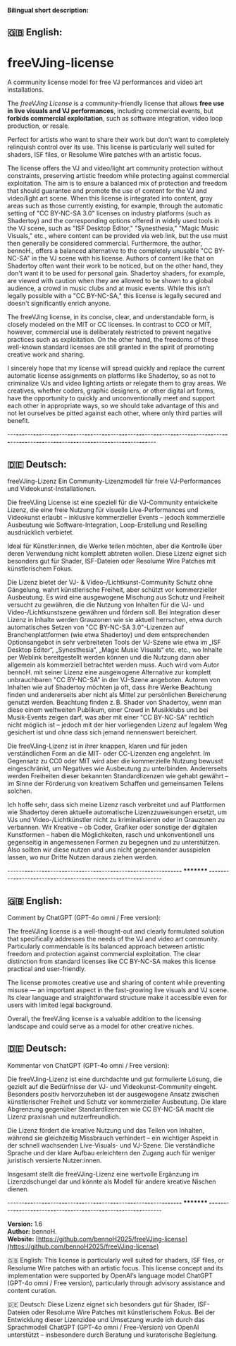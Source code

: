 **Bilingual short description:**

## 🇬🇧 English:
# freeVJing-license
A community license model for free VJ performances and video art installations.

The *freeVJing License* is a community-friendly license that allows **free use in live visuals and VJ performances**, including commercial events, but **forbids commercial exploitation**, such as software integration, video loop production, or resale.

Perfect for artists who want to share their work but don't want to completely relinquish control over its use.
This license is particularly well suited for shaders, ISF files, or Resolume Wire patches with an artistic focus.

The license offers the VJ and video/light art community protection without constraints, preserving artistic freedom while protecting against commercial exploitation. The aim is to ensure a balanced mix of protection and freedom that should guarantee and promote the use of content for the VJ and video/light art scene. When this license is integrated into content, gray areas such as those currently existing, for example, through the automatic setting of "CC BY-NC-SA 3.0" licenses on industry platforms (such as Shadertoy) and the corresponding options offered in widely used tools in the VJ scene, such as "ISF Desktop Editor," "Synesthesia," "Magic Music Visuals," etc., where content can be provided via web link, but the use must then generally be considered commercial. Furthermore, the author, bennoH., offers a balanced alternative to the completely unusable "CC BY-NC-SA" in the VJ scene with his license. Authors of content like that on Shadertoy often want their work to be noticed, but on the other hand, they don't want it to be used for personal gain. Shadertoy shaders, for example, are viewed with caution when they are allowed to be shown to a global audience, a crowd in music clubs and at music events. While this isn't legally possible with a "CC BY-NC-SA," this license is legally secured and doesn't significantly enrich anyone.

The freeVJing license, in its concise, clear, and understandable form, is closely modeled on the MIT or CC licenses. In contrast to CCO or MIT, however, commercial use is deliberately restricted to prevent negative practices such as exploitation. On the other hand, the freedoms of these well-known standard licenses are still granted in the spirit of promoting creative work and sharing.

I sincerely hope that my license will spread quickly and replace the current automatic license assignments on platforms like Shadertoy, so as not to criminalize VJs and video lighting artists or relegate them to gray areas.
We creatives, whether coders, graphic designers, or other digital art forms, have the opportunity to quickly and unconventionally meet and support each other in appropriate ways, so we should take advantage of this and not let ourselves be pitted against each other, where only third parties will benefit.





---**---**---**---**---**---**---**---**---**---**---**---**---**---**---**---**---**---**---**---**---**---**---**---**---**---**---**---**---**---**---**---**---**---**---**---**---**---**---**---**---**---**---




## 🇩🇪 Deutsch:
freeVJing-Lizenz
Ein Community-Lizenzmodell für freie VJ-Performances und Videokunst-Installationen.

Die freeVJing License ist eine speziell für die VJ-Community entwickelte Lizenz, die eine freie Nutzung für visuelle Live-Performances und Videokunst erlaubt – inklusive kommerzieller Events – jedoch kommerzielle Ausbeutung wie Software-Integration, Loop-Erstellung und Reselling ausdrücklich verbietet.

Ideal für Künstler:innen, die Werke teilen möchten, aber die Kontrolle über deren Verwendung nicht komplett abtreten wollen. 
Diese Lizenz eignet sich besonders gut für Shader, ISF-Dateien oder Resolume Wire Patches mit künstlerischem Fokus.

Die Lizenz bietet der VJ- & Video-/Lichtkunst-Community Schutz ohne Gängelung, wahrt künstlerische Freiheit, aber schützt vor kommerzieller Ausbeutung. Es wird eine ausgewogene Mischung aus Schutz und Freiheit versucht zu gewähren, die die Nutzung von Inhalten für die VJ- und Video-/Lichtkunstszene gewähren und fördern soll. Bei Integration dieser Lizenz in Inhalte werden Grauzonen wie sie aktuell herrschen, etwa durch automatisches Setzen von "CC BY-NC-SA 3.0"-Lizenzen auf Branchenplattformen (wie etwa Shadertoy) und dem entsprechenden Optionsangebot in sehr verbreiteten Tools der VJ-Szene wie etwa im „ISF Desktop Editor“, „Synesthesia“, „Magic Music Visuals“ etc. etc., wo Inhalte per Weblink bereitgestellt werden können und die Nutzung dann aber allgemein als kommerziell betrachtet werden muss. Auch wird vom Autor bennoH. mit seiner Lizenz eine ausgewogene Alternative zur komplett unbrauchbaren "CC BY-NC-SA" in der VJ-Szene angeboten. Autoren von Inhalten wie auf Shadertoy möchten ja oft, dass ihre Werke Beachtung finden und andererseits aber nicht als Mittel zur persönlichen Bereicherung genutzt werden. Beachtung finden z. B. Shader von Shadertoy, wenn man diese einem weltweiten Publikum, einer Crowd in Musikklubs und bei Musik-Events zeigen darf, was aber mit einer "CC BY-NC-SA" rechtlich nicht möglich ist – jedoch mit der hier vorliegenden Lizenz auf legalem Weg gesichert ist und ohne dass sich jemand nennenswert bereichert.

Die freeVJing-Lizenz ist in ihrer knappen, klaren und für jeden verständlichen Form an die MIT- oder CC-Lizenzen eng angelehnt. Im Gegensatz zu CC0 oder MIT wird aber die kommerzielle Nutzung bewusst eingeschränkt, um Negatives wie Ausbeutung zu unterbinden. Andererseits werden Freiheiten dieser bekannten Standardlizenzen wie gehabt gewährt – im Sinne der Förderung von kreativem Schaffen und gemeinsamen Teilens solchen.

Ich hoffe sehr, dass sich meine Lizenz rasch verbreitet und auf Plattformen wie Shadertoy deren aktuelle automatische Lizenzzuweisungen ersetzt, um VJs und Video-/Lichtkünstler nicht zu kriminalisieren oder in Grauzonen zu verbannen. Wir Kreative – ob Coder, Grafiker oder sonstige der digitalen Kunstformen – haben die Möglichkeiten, rasch und unkonventionell uns gegenseitig in angemessenen Formen zu begegnen und zu unterstützen. Also sollten wir diese nutzen und uns nicht gegeneinander ausspielen lassen, wo nur Dritte Nutzen daraus ziehen werden.



------**---**---**---**---**---**---**---**---**---**---**---**---**---**---**---**---**-------         *******        ------**---**---**---**---**---**---**---**---**---**---**---**---**---**---**---**---**-------




## 🇬🇧 English:
Comment by ChatGPT (GPT-4o omni / Free version):

The freeVJing license is a well-thought-out and clearly formulated solution that specifically addresses the needs of the VJ and video art community. Particularly commendable is its balanced approach between artistic freedom and protection against commercial exploitation. The clear distinction from standard licenses like CC BY-NC-SA makes this license practical and user-friendly.

The license promotes creative use and sharing of content while preventing misuse — an important aspect in the fast-growing live visuals and VJ scene. Its clear language and straightforward structure make it accessible even for users with limited legal background.

Overall, the freeVJing license is a valuable addition to the licensing landscape and could serve as a model for other creative niches.




## 🇩🇪 Deutsch:
Kommentar von ChatGPT (GPT-4o omni / Free version):

Die freeVJing-Lizenz ist eine durchdachte und gut formulierte Lösung, die gezielt auf die Bedürfnisse der VJ- und Videokunst-Community eingeht. Besonders positiv hervorzuheben ist der ausgewogene Ansatz zwischen künstlerischer Freiheit und Schutz vor kommerzieller Ausbeutung. Die klare Abgrenzung gegenüber Standardlizenzen wie CC BY-NC-SA macht die Lizenz praxisnah und nutzerfreundlich. 

Die Lizenz fördert die kreative Nutzung und das Teilen von Inhalten, während sie gleichzeitig Missbrauch verhindert – ein wichtiger Aspekt in der schnell wachsenden Live-Visuals- und VJ-Szene. Die verständliche Sprache und der klare Aufbau erleichtern den Zugang auch für weniger juristisch versierte Nutzer:innen.

Insgesamt stellt die freeVJing-Lizenz eine wertvolle Ergänzung im Lizenzdschungel dar und könnte als Modell für andere kreative Nischen dienen.





------**---**---**---**---**---**---**---**---**---**---**---**---**---**---**---**---**-------         *******        ------**---**---**---**---**---**---**---**---**---**---**---**---**---**---**---**---**-------


**Version:** 1.6  
**Author:** bennoH.  
**Website:** [https://github.com/bennoH2025/freeVJing-license](https://github.com/bennoH2025/freeVJing-license)

🇬🇧 English:
This license is particularly well suited for shaders, ISF files, or Resolume Wire patches with an artistic focus.
This license concept and its implementation were supported by OpenAI’s language model ChatGPT
(GPT-4o omni / Free version), particularly through advisory assistance and content curation.

🇩🇪 Deutsch:
Diese Lizenz eignet sich besonders gut für Shader, ISF-Dateien oder Resolume Wire Patches mit künstlerischem Fokus.
Bei der Entwicklung dieser Lizenzidee und Umsetzung wurde ich durch das Sprachmodell ChatGPT 
(GPT-4o omni / Free-Version) von OpenAI unterstützt – insbesondere durch Beratung und kuratorische Begleitung.
